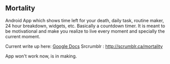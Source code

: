 ## Mortality

Android App which shows time left for your death, daily task, routine maker, 24 hour breakdown, widgets, etc.
Basically a countdown timer. It is meant to be motivational and make you realize to live every moment and specially the current moment.

Current write up here: [Google Docs](https://docs.google.com/document/d/1DHeo3tQ7F9cU7LLQ1eu6NRJJgVK0EAXID9qA2tWFUok/edit?usp=sharing)
Srcrumblr : http://scrumblr.ca/mortality

App won't work now, is in making.